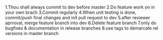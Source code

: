 1.Thou shall always commit to dev before master
2.Do feature work on in your own brach
3.Commit regularly
4.When unit testing is done, commit/push final changes and init pull request to dev
5.after reviewer aprroval, merge feature branch into dev
6.Delete feature branch
7.only do bugfixes & documentation in release branches
8.use tags to demarcate rel versions in master branch
